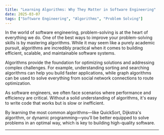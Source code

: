 ```yaml
---
title: "Learning Algorithms: Why They Matter in Software Engineering"
date: 2025-03-07
tags: ["Software Engineering", "Algorithms", "Problem Solving"]
---
```


In the world of software engineering, problem-solving is at the heart of everything we do. One of the best ways to improve your problem-solving skills is by mastering algorithms. While it may seem like a purely academic pursuit, algorithms are incredibly practical when it comes to building efficient, scalable, and maintainable software systems.

Algorithms provide the foundation for optimizing solutions and addressing complex challenges. For example, understanding sorting and searching algorithms can help you build faster applications, while graph algorithms can be used to solve everything from social network connections to route optimization.

As software engineers, we often face scenarios where performance and efficiency are critical. Without a solid understanding of algorithms, it's easy to write code that works but is slow or inefficient. 

By learning the most common algorithms—like QuickSort, Dijkstra's algorithm, or dynamic programming—you’ll be better equipped to solve problems in an optimal way, which is key to building high-quality software.

---
